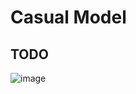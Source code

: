 # Casual Model


## TODO

![image](https://github.com/LZY-the-boys/Tools-for-HuggingfaceTransformers/assets/72137647/01c48fd9-1c69-492c-9804-fcb3c5880c25)
